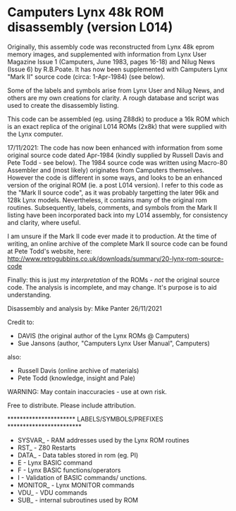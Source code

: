 Camputers Lynx 48k ROM disassembly (version L014)
=================================================

Originally, this assembly code was reconstructed from Lynx 48k eprom memory images, and supplemented with information from Lynx User Magazine Issue 1 (Camputers, June 1983, pages 16-18) and Nilug News (Issue 6) by R.B.Poate. It has now been supplemented with Camputers Lynx "Mark II" source code (circa: 1-Apr-1984) (see below).

Some of the labels and symbols arise from Lynx User and Nilug News, and others are my own creations for clarity. A rough database and script was used to create the disassembly listing.

This code can be assembled (eg. using Z88dk) to produce a 16k ROM which is an exact replica of the original L014 ROMs (2x8k) that were supplied with the Lynx computer.

17/11/2021: The code has now been enhanced with information from some original source code dated Apr-1984 (kindly supplied by Russell Davis and Pete Todd - see below). The 1984 source code was written using Macro-80 Assembler and (most likely) originates from Camputers themselves. However the code is different in some ways, and looks to be an enhanced version of the original ROM (ie. a post L014 version). I refer to this code as the "Mark II source code", as it was probably targetting the later 96k and 128k Lynx models. Nevertheless, it contains many of the original rom routines. Subsequently, labels, comments, and symbols from the Mark II listing have been incorporated back into my L014 assembly, for consistency and clarity, where useful.

I am unsure if the Mark II code ever made it to production. At the time of writing, an online archive of the complete Mark II source code can be found at Pete Todd's website, here: http://www.retrogubbins.co.uk/downloads/summary/20-lynx-rom-source-code

Finally: this is just my *interpretation* of the ROMs - *not* the original source
code. The analysis is incomplete, and may change. It's purpose is to aid understanding.

Disassembly and analysis by: Mike Panter 26/11/2021

Credit to: 
 - DAVIS (the original author of the Lynx ROMs @ Camputers)
 - Sue Jansons (author, "Camputers Lynx User Manual", Camputers)

also: 
 - Russell Davis (online archive of materials) 
 - Pete Todd (knowledge, insight and Pale)

WARNING: May contain inaccuracies - use at own risk.

Free to distribute. Please include attribution.

********************** LABELS/SYMBOLS/PREFIXES ************************

 - SYSVAR_     - RAM addresses used by the Lynx ROM routines
 - RST_        - Z80 Restarts
 - DATA_       - Data tables stored in rom (eg. PI)
 - E<command>  - Lynx BASIC command
 - F<name>     - Lynx BASIC functions/operators
 - I<name>     - Validation of BASIC commands/ unctions.
 - MONITOR_    - Lynx MONITOR commands
 - VDU_        - VDU commands
 - SUB_        - internal subroutines used by ROM
